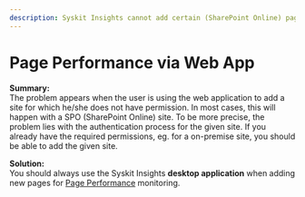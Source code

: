 ```yaml
---
description: Syskit Insights cannot add certain (SharePoint Online) pages when using the web application.
---
```


# Page Performance via Web App

**Summary:**  
The problem appears when the user is using the web application to add a site for which he/she does not have permission. In most cases, this will happen with a SPO \(SharePoint Online\) site. To be more precise, the problem lies with the authentication process for the given site. If you already have the required permissions, eg. for a on-premise site, you should be able to add the given site.

**Solution:**  
You should always use the Syskit Insights **desktop application** when adding new pages for [Page Performance](../get-to-know-insights/page-performance-screen.md) monitoring.

